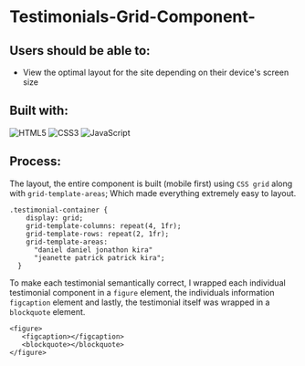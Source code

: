 # Testimonials-Grid-Component-

<h2>Users should be able to:</h2>

- View the optimal layout for the site depending on their device's screen size


<h2>Built with:</h2>

![HTML5](https://img.shields.io/badge/html5-%23E34F26.svg?style=for-the-badge&logo=html5&logoColor=white) 
![CSS3](https://img.shields.io/badge/css3-%231572B6.svg?style=for-the-badge&logo=css3&logoColor=white) 
![JavaScript](https://img.shields.io/badge/javascript-%23323330.svg?style=for-the-badge&logo=javascript&logoColor=%23F7DF1E)

<h2>Process:</h2>

The layout, the entire component is built (mobile first) using ```CSS grid``` along with ```grid-template-areas```; Which made everything extremely easy to layout.

```
.testimonial-container {
    display: grid;
    grid-template-columns: repeat(4, 1fr);
    grid-template-rows: repeat(2, 1fr);
    grid-template-areas:
      "daniel daniel jonathon kira"
      "jeanette patrick patrick kira";
  }
```

To make each testimonial semantically correct, I wrapped each individual testimonial component in a ```figure``` element, the individuals information ```figcaption``` element and lastly, the testimonial itself was wrapped in a ```blockquote``` element.

```
<figure>
   <figcaption></figcaption>
   <blockquote></blockquote>
</figure>
```



